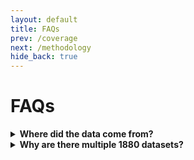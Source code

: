 ```yaml
---
layout: default
title: FAQs
prev: /coverage
next: /methodology
hide_back: true
---
```


# FAQs

<details>
  <summary><strong>Where did the data come from?</strong></summary>
  The United States collected a census of manufacturers in the years 1850–1880. Similar to the Census of Population and the Census of Agriculture, this process involved sending numerous enumerators (U.S. Marshals and their assistants) to interview manufacturing establishments across the United States. Unlike the Census of Population, there were a few stipulations for what would be included. For example, the Census of Manufactures included only firms that produced goods worth at least $500. Some industries, like “butter, cheese, etc.” were included as home manufacturers on the agriculture census before being included in the manufacturing census more often until presumably complete coverage in 1880.
</details>

<details>
  <summary><strong>Why are there multiple 1880 datasets?</strong></summary>
  Establishments in 1850–1870 were all canvassed using the same questionnaire, although the exact questions varied by decade. In 1880, the Census of Manufactures was split into three parts, a general schedule, a "special agent" schedule, and a "special" schedule. Many types of firms were included in the general schedule and were given a questionnaire similar to those of decades past. Certain firms in industries deemed important were included in the "special agent" schedule, where someone knowledgeable about the particular industry performed the enumeration with a specially tailored set of questions. A third set of establishments appeared on the "special" schedule. These establishments also belonged to industries considered important and were canvassed with specific questions, but normal Marshals were used instead of experts. There are twelve industries that fall into this category, and thus 12 slightly different sets of questions.
</details>
